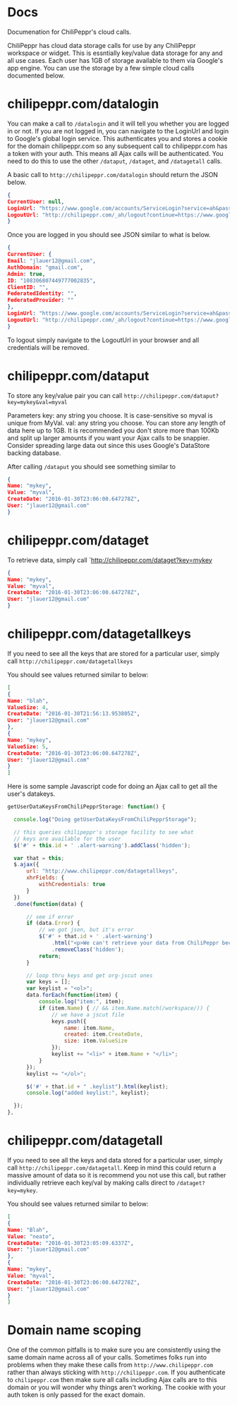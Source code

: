 # Docs
Documenation for ChiliPeppr's cloud calls.

ChiliPeppr has cloud data storage calls for use by any ChiliPeppr workspace or widget. This is essntially key/value data storage for any and all use cases. Each user has 1GB of storage available to them via Google's app engine. You can use the storage by a few simple cloud calls documented below.

# chilipeppr.com/datalogin

You can make a call to `/datalogin` and it will tell you whether you are logged in or not. If you are not logged in, you can navigate to the LoginUrl and login to Google's global login service. This authenticates you and stores a cookie for the domain chilipeppr.com so any subsequent call to chilipeppr.com has a token with your auth. This means all Ajax calls will be authenticated. You need to do this to use the other `/dataput`, `/dataget`, and `/datagetall` calls.

A basic call to `http://chilipeppr.com/datalogin` should return the JSON below.

```json
{
CurrentUser: null,
LoginUrl: "https://www.google.com/accounts/ServiceLogin?service=ah&passive=true&continue=https://appengine.google.com/_ah/conflogin%3Fcontinue%3Dhttp://chilipeppr.com/&ltmpl=gm&shdf=ChYLEgZhaG5hbWUaCkNoaWxpUGVwcHIMEgJhaCIUDIFUs68E-AwFG0sRhqV3mL9W4zcoATIUMV9tuhJJyreZ2carM4r9jwJYLbU",
LogoutUrl: "http://chilipeppr.com/_ah/logout?continue=https://www.google.com/accounts/Logout%3Fcontinue%3Dhttps://appengine.google.com/_ah/logout%253Fcontinue%253Dhttp://chilipeppr.com/%26service%3Dah"
}
```
Once you are logged in you should see JSON similar to what is below.

```json
{
CurrentUser: {
Email: "jlauer12@gmail.com",
AuthDomain: "gmail.com",
Admin: true,
ID: "108306807449777002835",
ClientID: "",
FederatedIdentity: "",
FederatedProvider: ""
},
LoginUrl: "https://www.google.com/accounts/ServiceLogin?service=ah&passive=true&continue=https://appengine.google.com/_ah/conflogin%3Fcontinue%3Dhttp://chilipeppr.com/&ltmpl=gm&shdf=ChYLEgZhaG5hbWUaCkNoaWxpUGVwcHIMEgJhaCIUDIFUs68E-AwFG0sRhqV3mL9W4zcoATIUMV9tuhJJyreZ2carM4r9jwJYLbU",
LogoutUrl: "http://chilipeppr.com/_ah/logout?continue=https://www.google.com/accounts/Logout%3Fcontinue%3Dhttps://appengine.google.com/_ah/logout%253Fcontinue%253Dhttp://chilipeppr.com/%26service%3Dah"
}
```
To logout simply navigate to the LogoutUrl in your browser and all credentials will be removed.

# chilipeppr.com/dataput

To store any key/value pair you can call `http://chilipeppr.com/dataput?key=mykey&val=myval`

Parameters
key: any string you choose. It is case-sensitive so myval is unique from MyVal.
val: any string you choose. You can store any length of data here up to 1GB. It is recommended you don't store more than 100Kb and split up larger amounts if you want your Ajax calls to be snappier. Consider spreading large data out since this uses Google's DataStore backing database. 

After calling `/dataput` you should see something similar to

```json
{
Name: "mykey",
Value: "myval",
CreateDate: "2016-01-30T23:06:00.647278Z",
User: "jlauer12@gmail.com"
}
```

# chilipeppr.com/dataget

To retrieve data, simply call `http://chilipeppr.com/dataget?key=mykey

```json
{
Name: "mykey",
Value: "myval",
CreateDate: "2016-01-30T23:06:00.647278Z",
User: "jlauer12@gmail.com"
}
```

# chilipeppr.com/datagetallkeys

If you need to see all the keys that are stored for a particular user, simply call `http://chilipeppr.com/datagetallkeys`

You should see values returned similar to below:

```json
[
{
Name: "blah",
ValueSize: 4,
CreateDate: "2016-01-30T21:56:13.953805Z",
User: "jlauer12@gmail.com"
},
{
Name: "mykey",
ValueSize: 5,
CreateDate: "2016-01-30T23:06:00.647278Z",
User: "jlauer12@gmail.com"
}
]
```

Here is some sample Javascript code for doing an Ajax call to get all the user's datakeys.

```javascript
getUserDataKeysFromChiliPepprStorage: function() {

  console.log("Doing getUserDataKeysFromChiliPepprStorage");

  // this queries chilipeppr's storage facility to see what
  // keys are available for the user
  $('#' + this.id + ' .alert-warning').addClass('hidden');

  var that = this;
  $.ajax({
      url: "http://www.chilipeppr.com/datagetallkeys",
      xhrFields: {
          withCredentials: true
      }
  })
  .done(function(data) {

      // see if error
      if (data.Error) {
          // we got json, but it's error
          $('#' + that.id + ' .alert-warning')
              .html("<p>We can't retrieve your data from ChiliPeppr because you are not logged in. Please login to ChiliPeppr to see your list of available data keys.</p><p>Error: " + data.Msg + "</p>")
              .removeClass('hidden');
          return;
      }

      // loop thru keys and get org-jscut ones
      var keys = [];
      var keylist = "<ol>";
      data.forEach(function(item) {
          console.log("item:", item);
          if (item.Name) { // && item.Name.match(/workspace/)) {
              // we have a jscut file
              keys.push({
                  name: item.Name,
                  created: item.CreateDate,
                  size: item.ValueSize
              });
              keylist += "<li>" + item.Name + "</li>";
          }
      });
      keylist += "</ol>";

      $('#' + that.id + " .keylist").html(keylist);
      console.log("added keylist:", keylist);

  });
},
```

# chilipeppr.com/datagetall

If you need to see all the keys and data stored for a particular user, simply call `http://chilipeppr.com/datagetall`. Keep in mind this could return a massive amount of data so it is recommend you not use this call, but rather individually retrieve each key/val by making calls direct to `/dataget?key=mykey`.

You should see values returned similar to below:

```json
[
{
Name: "Blah",
Value: "neato",
CreateDate: "2016-01-30T23:05:09.6337Z",
User: "jlauer12@gmail.com"
},
{
Name: "mykey",
Value: "myval",
CreateDate: "2016-01-30T23:06:00.647278Z",
User: "jlauer12@gmail.com"
}
]
```

# Domain name scoping

One of the common pitfalls is to make sure you are consistently using the same domain name across all of your calls. Sometimes folks run into problems when they make these calls from `http://www.chilipeppr.com` rather than always sticking with `http://chilipeppr.com`. If you authenticate to `chilipeppr.com` then make sure all calls including Ajax calls are to this domain or you will wonder why things aren't working. The cookie with your auth token is only passed for the exact domain.
